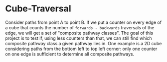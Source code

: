 # Cube-Traversal
Consider paths from point A to point B. 
If we put a counter on every edge of a cube that counts the number of `forwards - backwards` traversals of the edge, we will get a set of "composite pathway classes".
The goal of this project is to test if, using less counters than that, we can still find which composite pathway class a given pathway lies in.
One example is a 2D cube considering paths from the bottom left to top left corner: only one counter on one edge is sufficient to determine all composite pathways.

